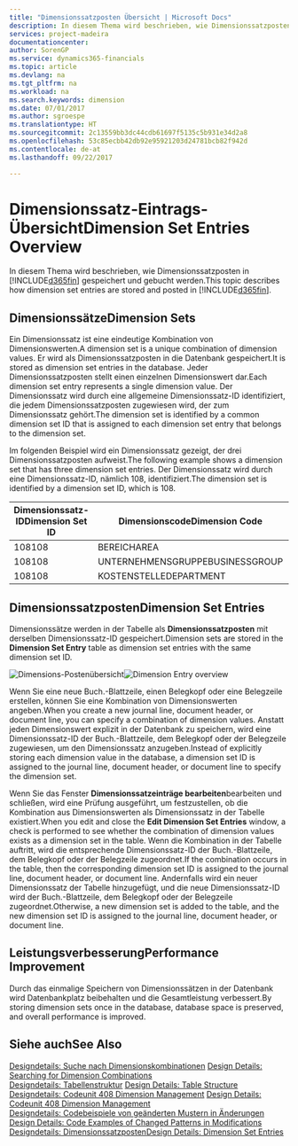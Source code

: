 ```yaml
---
title: "Dimensionssatzposten Übersicht | Microsoft Docs"
description: In diesem Thema wird beschrieben, wie Dimensionssatzposten in  [!INCLUDE[d365fin](includes/d365fin_md.md)].gespeichert und gebucht werden.
services: project-madeira
documentationcenter: 
author: SorenGP
ms.service: dynamics365-financials
ms.topic: article
ms.devlang: na
ms.tgt_pltfrm: na
ms.workload: na
ms.search.keywords: dimension
ms.date: 07/01/2017
ms.author: sgroespe
ms.translationtype: HT
ms.sourcegitcommit: 2c13559bb3dc44cdb61697f5135c5b931e34d2a8
ms.openlocfilehash: 53c85ecbb42db92e95921203d24781bcb82f942d
ms.contentlocale: de-at
ms.lasthandoff: 09/22/2017

---
```

# <a name="dimension-set-entries-overview"></a><span data-ttu-id="b4cf7-103">Dimensionssatz-Eintrags-Übersicht</span><span class="sxs-lookup"><span data-stu-id="b4cf7-103">Dimension Set Entries Overview</span></span>
<span data-ttu-id="b4cf7-104">In diesem Thema wird beschrieben, wie Dimensionssatzposten in [!INCLUDE[d365fin](includes/d365fin_md.md)] gespeichert und gebucht werden.</span><span class="sxs-lookup"><span data-stu-id="b4cf7-104">This topic describes how dimension set entries are stored and posted in [!INCLUDE[d365fin](includes/d365fin_md.md)].</span></span>  
  
## <a name="dimension-sets"></a><span data-ttu-id="b4cf7-105">Dimensionssätze</span><span class="sxs-lookup"><span data-stu-id="b4cf7-105">Dimension Sets</span></span>  
<span data-ttu-id="b4cf7-106">Ein Dimensionssatz ist eine eindeutige Kombination von Dimensionswerten.</span><span class="sxs-lookup"><span data-stu-id="b4cf7-106">A dimension set is a unique combination of dimension values.</span></span> <span data-ttu-id="b4cf7-107">Er wird als Dimensionssatzposten in die Datenbank gespeichert.</span><span class="sxs-lookup"><span data-stu-id="b4cf7-107">It is stored as dimension set entries in the database.</span></span> <span data-ttu-id="b4cf7-108">Jeder Dimensionssatzposten stellt einen einzelnen Dimensionswert dar.</span><span class="sxs-lookup"><span data-stu-id="b4cf7-108">Each dimension set entry represents a single dimension value.</span></span> <span data-ttu-id="b4cf7-109">Der Dimensionssatz wird durch eine allgemeine Dimensionssatz-ID identifiziert, die jedem Dimensionssatzposten zugewiesen wird, der zum Dimensionssatz gehört.</span><span class="sxs-lookup"><span data-stu-id="b4cf7-109">The dimension set is identified by a common dimension set ID that is assigned to each dimension set entry that belongs to the dimension set.</span></span>  
  
<span data-ttu-id="b4cf7-110">Im folgenden Beispiel wird ein Dimensionssatz gezeigt, der drei Dimensionssatzposten aufweist.</span><span class="sxs-lookup"><span data-stu-id="b4cf7-110">The following example shows a dimension set that has three dimension set entries.</span></span> <span data-ttu-id="b4cf7-111">Der Dimensionssatz wird durch eine Dimensionssatz-ID, nämlich 108, identifiziert.</span><span class="sxs-lookup"><span data-stu-id="b4cf7-111">The dimension set is identified by a dimension set ID, which is 108.</span></span>  
  
|<span data-ttu-id="b4cf7-112">Dimensionssatz-ID</span><span class="sxs-lookup"><span data-stu-id="b4cf7-112">Dimension Set ID</span></span>|<span data-ttu-id="b4cf7-113">Dimensionscode</span><span class="sxs-lookup"><span data-stu-id="b4cf7-113">Dimension Code</span></span>|<span data-ttu-id="b4cf7-114">Dimensionswertcode</span><span class="sxs-lookup"><span data-stu-id="b4cf7-114">Dimension Value Code</span></span>|<span data-ttu-id="b4cf7-115">Dimensionswertname</span><span class="sxs-lookup"><span data-stu-id="b4cf7-115">Dimension Value Name</span></span>|  
|----------------------|--------------------|--------------------------|--------------------------|  
|<span data-ttu-id="b4cf7-116">108</span><span class="sxs-lookup"><span data-stu-id="b4cf7-116">108</span></span>|<span data-ttu-id="b4cf7-117">BEREICH</span><span class="sxs-lookup"><span data-stu-id="b4cf7-117">AREA</span></span>|<span data-ttu-id="b4cf7-118">70</span><span class="sxs-lookup"><span data-stu-id="b4cf7-118">70</span></span>|<span data-ttu-id="b4cf7-119">Nordamerika</span><span class="sxs-lookup"><span data-stu-id="b4cf7-119">America North</span></span>|  
|<span data-ttu-id="b4cf7-120">108</span><span class="sxs-lookup"><span data-stu-id="b4cf7-120">108</span></span>|<span data-ttu-id="b4cf7-121">UNTERNEHMENSGRUPPE</span><span class="sxs-lookup"><span data-stu-id="b4cf7-121">BUSINESSGROUP</span></span>|<span data-ttu-id="b4cf7-122">POS1</span><span class="sxs-lookup"><span data-stu-id="b4cf7-122">HOME</span></span>|<span data-ttu-id="b4cf7-123">Start</span><span class="sxs-lookup"><span data-stu-id="b4cf7-123">Home</span></span>|  
|<span data-ttu-id="b4cf7-124">108</span><span class="sxs-lookup"><span data-stu-id="b4cf7-124">108</span></span>|<span data-ttu-id="b4cf7-125">KOSTENSTELLE</span><span class="sxs-lookup"><span data-stu-id="b4cf7-125">DEPARTMENT</span></span>|<span data-ttu-id="b4cf7-126">VERKAUF</span><span class="sxs-lookup"><span data-stu-id="b4cf7-126">SALES</span></span>|<span data-ttu-id="b4cf7-127">Verkauf</span><span class="sxs-lookup"><span data-stu-id="b4cf7-127">Sales</span></span>|  
  
## <a name="dimension-set-entries"></a><span data-ttu-id="b4cf7-128">Dimensionssatzposten</span><span class="sxs-lookup"><span data-stu-id="b4cf7-128">Dimension Set Entries</span></span>  
<span data-ttu-id="b4cf7-129">Dimensionssätze werden in der Tabelle als **Dimensionssatzposten** mit derselben Dimensionssatz-ID gespeichert.</span><span class="sxs-lookup"><span data-stu-id="b4cf7-129">Dimension sets are stored in the **Dimension Set Entry** table as dimension set entries with the same dimension set ID.</span></span>  
  
<span data-ttu-id="b4cf7-130">![Dimensions-Postenübersicht](media/dimensionentrynav7.png "DimensionEntryNAV7")</span><span class="sxs-lookup"><span data-stu-id="b4cf7-130">![Dimension Entry overview](media/dimensionentrynav7.png "DimensionEntryNAV7")</span></span>  
  
<span data-ttu-id="b4cf7-131">Wenn Sie eine neue Buch.-Blattzeile, einen Belegkopf oder eine Belegzeile erstellen, können Sie eine Kombination von Dimensionswerten angeben.</span><span class="sxs-lookup"><span data-stu-id="b4cf7-131">When you create a new journal line, document header, or document line, you can specify a combination of dimension values.</span></span> <span data-ttu-id="b4cf7-132">Anstatt jeden Dimensionswert explizit in der Datenbank zu speichern, wird eine Dimensionssatz-ID der Buch.-Blattzeile, dem Belegkopf oder der Belegzeile zugewiesen, um den Dimensionssatz anzugeben.</span><span class="sxs-lookup"><span data-stu-id="b4cf7-132">Instead of explicitly storing each dimension value in the database, a dimension set ID is assigned to the journal line, document header, or document line to specify the dimension set.</span></span>  
  
<span data-ttu-id="b4cf7-133">Wenn Sie das Fenster **Dimensionssatzeinträge bearbeiten**bearbeiten und schließen, wird eine Prüfung ausgeführt, um festzustellen, ob die Kombination aus Dimensionswerten als Dimensionssatz in der Tabelle existiert.</span><span class="sxs-lookup"><span data-stu-id="b4cf7-133">When you edit and close the **Edit Dimension Set Entries** window, a check is performed to see whether the combination of dimension values exists as a dimension set in the table.</span></span> <span data-ttu-id="b4cf7-134">Wenn die Kombination in der Tabelle auftritt, wird die entsprechende Dimensionssatz-ID der Buch.-Blattzeile, dem Belegkopf oder der Belegzeile zugeordnet.</span><span class="sxs-lookup"><span data-stu-id="b4cf7-134">If the combination occurs in the table, then the corresponding dimension set ID is assigned to the journal line, document header, or document line.</span></span> <span data-ttu-id="b4cf7-135">Andernfalls wird ein neuer Dimensionssatz der Tabelle hinzugefügt, und die neue Dimensionssatz-ID wird der Buch.-Blattzeile, dem Belegkopf oder der Belegzeile zugeordnet.</span><span class="sxs-lookup"><span data-stu-id="b4cf7-135">Otherwise, a new dimension set is added to the table, and the new dimension set ID is assigned to the journal line, document header, or document line.</span></span>  
  
## <a name="performance-improvement"></a><span data-ttu-id="b4cf7-136">Leistungsverbesserung</span><span class="sxs-lookup"><span data-stu-id="b4cf7-136">Performance Improvement</span></span>  
<span data-ttu-id="b4cf7-137">Durch das einmalige Speichern von Dimensionssätzen in der Datenbank wird Datenbankplatz beibehalten und die Gesamtleistung verbessert.</span><span class="sxs-lookup"><span data-stu-id="b4cf7-137">By storing dimension sets once in the database, database space is preserved, and overall performance is improved.</span></span>  
  
## <a name="see-also"></a><span data-ttu-id="b4cf7-138">Siehe auch</span><span class="sxs-lookup"><span data-stu-id="b4cf7-138">See Also</span></span>  
<span data-ttu-id="b4cf7-139">[Designdetails: Suche nach Dimensionskombinationen](design-details-searching-for-dimension-combinations.md) </span><span class="sxs-lookup"><span data-stu-id="b4cf7-139">[Design Details: Searching for Dimension Combinations](design-details-searching-for-dimension-combinations.md) </span></span>  
<span data-ttu-id="b4cf7-140">[Designdetails: Tabellenstruktur](design-details-table-structure.md) </span><span class="sxs-lookup"><span data-stu-id="b4cf7-140">[Design Details: Table Structure](design-details-table-structure.md) </span></span>  
<span data-ttu-id="b4cf7-141">[Designdetails: Codeunit 408 Dimension Management](design-details-codeunit-408-dimension-management.md) </span><span class="sxs-lookup"><span data-stu-id="b4cf7-141">[Design Details: Codeunit 408 Dimension Management](design-details-codeunit-408-dimension-management.md) </span></span>  
<span data-ttu-id="b4cf7-142">[Designdetails: Codebeispiele von geänderten Mustern in Änderungen](design-details-code-examples-of-changed-patterns-in-modifications.md) </span><span class="sxs-lookup"><span data-stu-id="b4cf7-142">[Design Details: Code Examples of Changed Patterns in Modifications](design-details-code-examples-of-changed-patterns-in-modifications.md) </span></span>  
[<span data-ttu-id="b4cf7-143">Designdetails: Dimensionssatzposten</span><span class="sxs-lookup"><span data-stu-id="b4cf7-143">Design Details: Dimension Set Entries</span></span>](design-details-dimension-set-entries.md)   


